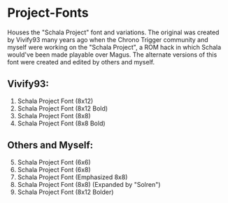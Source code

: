 # Project-Fonts
Houses the "Schala Project" font and variations. The original was created by Vivify93 many years ago when the Chrono Trigger community and myself were working on the "Schala Project", a ROM hack in which Schala would've been made playable over Magus. The alternate versions of this font were created and edited by others and myself.

## Vivify93:
1. Schala Project Font (8x12)
2. Schala Project Font (8x12 Bold)
3. Schala Project Font (8x8)
4. Schala Project Font (8x8 Bold)

## Others and Myself:
5. Schala Project Font (6x6)
6. Schala Project Font (6x8)
7. Schala Project Font (Emphasized 8x8)
8. Schala Project Font (8x8) (Expanded by "Solren")
9. Schala Project Font (8x12 Bolder)
